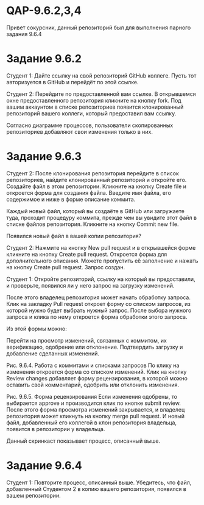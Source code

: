 # QAP-9.6.2,3,4
Привет сокурсник, данный репозиторий был для выполнения парного задания 9.6.4

# Задание 9.6.2
Студент 1: Дайте ссылку на свой репозиторий GitHub коллеге. Пусть тот авторизуется в GitHub и перейдёт по этой ссылке.

Студент 2: Перейдите по предоставленной вам ссылке. В открывшемся окне предоставленного репозитория кликните на кнопку fork. Под вашим аккаунтом в списке репозиториев появится клонированный репозиторий вашего коллеги, который предоставил вам ссылку.

Согласно диаграмме процессов, пользователи скопированных репозиториев добавляют свои изменения только в них.

# Задание 9.6.3
Студент 2: После клонирования репозитория перейдите в список репозиториев, найдите клонированный репозиторий и откройте его. Создайте файл в этом репозитории. Кликните на кнопку Create file и откроется форма для создания файла. Введите имя файла, его содержимое и ниже в форме описание коммита.

Каждый новый файл, который вы создаёте в GitHub или загружаете туда, проходит процедуру коммита, прежде чем вы увидите этот файл в списке файлов репозитория. Кликните на кнопку Commit new file.

Появился новый файл в вашей копии репозитория?

Студент 2: Нажмите на кнопку New pull request и в открывшейся форме кликните на кнопку Create pull request. Откроется форма для дополнительного описания. Можете пропустить её заполнение и нажать на кнопку Create pull request. Запрос создан.

Студент 1: Откройте репозиторий, ссылку на который вы предоставили, и проверьте, появился ли у него запрос на загрузку изменений.

После этого владелец репозитория может начать обработку запроса. Клик на закладку Pull request откроет форму со списком запросов, из которой нужно будет выбрать нужный запрос. После выбора нужного запроса и клика по нему откроется форма обработки этого запроса.

Из этой формы можно:

Перейти на просмотр изменений, связанных с коммитом, их верификацию, одобрение или отклонение.
Подтвердить загрузку и добавление сделанных изменений.

Рис. 9.6.4. Работа с коммитами и списками запросов
По клику на изменения откроется форма со списком изменений. Клик на кнопку Review changes добавляет форму рецензирования, в которой можно оставить свой комментарий, одобрить или отклонить изменения.


Рис. 9.6.5. Форма рецензирования
Если изменения одобрены, то выбирается approve и производится клик по кнопке submit review. После этого форма просмотра изменений закрывается, и владелец репозитория может кликнуть на кнопку merge pull request. И новый файл, добавленный его коллегой в клон репозитория владельца, появится в репозитории у владельца.

Данный скринкаст показывает процесс, описанный выше.


# Задание 9.6.4
Студент 1: Повторите процесс, описанный выше. Убедитесь, что файл, добавленный Студентом 2 в копию вашего репозитория, появился в вашем репозитории.

